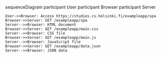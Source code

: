 sequenceDiagram
    participant User
    participant Browser
    participant Server

    User->>Browser: Access https://studies.cs.helsinki.fi/exampleapp/spa
    Browser->>Server: GET /exampleapp/spa
    Server-->>Browser: HTML document
    Browser->>Server: GET /exampleapp/main.css
    Server-->>Browser: CSS file
    Browser->>Server: GET /exampleapp/main.js
    Server-->>Browser: JavaScript file
    Browser->>Server: GET /exampleapp/data.json
    Server-->>Browser: JSON data
